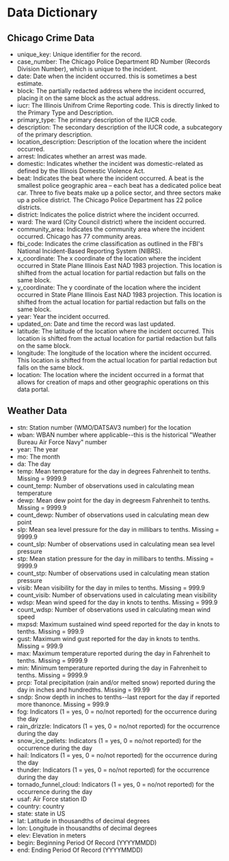 # Data Dictionary

## Chicago Crime Data

- unique_key: Unique identifier for the record.
- case_number: The Chicago Police Department RD Number (Records Division Number), which is unique to the incident.
- date: Date when the incident occurred. this is sometimes a best estimate.
- block: The partially redacted address where the incident occurred, placing it on the same block as the actual address.
- iucr: The Illinois Unifrom Crime Reporting code. This is directly linked to the Primary Type and Description.
- primary_type: The primary description of the IUCR code.
- description: The secondary description of the IUCR code, a subcategory of the primary description.
- location_description: Description of the location where the incident occurred.
- arrest: Indicates whether an arrest was made.
- domestic: Indicates whether the incident was domestic-related as defined by the Illinois Domestic Violence Act.
- beat: Indicates the beat where the incident occurred. A beat is the smallest police geographic area – each beat has a dedicated police beat car. Three to five beats make up a police sector, and three sectors make up a police district. The Chicago Police Department has 22 police districts.
- district: Indicates the police district where the incident occurred.
- ward: The ward (City Council district) where the incident occurred.
- community_area: Indicates the community area where the incident occurred. Chicago has 77 community areas.
- fbi_code: Indicates the crime classification as outlined in the FBI's National Incident-Based Reporting System (NIBRS).
- x_coordinate: The x coordinate of the location where the incident occurred in State Plane Illinois East NAD 1983 projection. This location is shifted from the actual location for partial redaction but falls on the same block.
- y_coordinate: The y coordinate of the location where the incident occurred in State Plane Illinois East NAD 1983 projection. This location is shifted from the actual location for partial redaction but falls on the same block.
- year: Year the incident occurred.
- updated_on: Date and time the record was last updated.
- latitude: The latitude of the location where the incident occurred. This location is shifted from the actual location for partial redaction but falls on the same block.
- longitude: The longitude of the location where the incident occurred. This location is shifted from the actual location for partial redaction but falls on the same block.
- location: The location where the incident occurred in a format that allows for creation of maps and other geographic operations on this data portal.

## Weather Data

- stn: Station number (WMO/DATSAV3 number) for the location
- wban: WBAN number where applicable--this is the historical "Weather Bureau Air Force Navy" number
- year: The year
- mo: The month
- da: The day
- temp: Mean temperature for the day in degrees Fahrenheit to tenths. Missing = 9999.9
- count_temp: Number of observations used in calculating mean temperature
- dewp: Mean dew point for the day in degreesm Fahrenheit to tenths.  Missing = 9999.9
- count_dewp: Number of observations used in calculating mean dew point
- slp: Mean sea level pressure for the day in millibars to tenths. Missing = 9999.9
- count_slp: Number of observations used in calculating mean sea level pressure
- stp: Mean station pressure for the day in millibars to tenths. Missing = 9999.9
- count_stp: Number of observations used in calculating mean station pressure
- visib: Mean visibility for the day in miles to tenths.  Missing = 999.9
- count_visib: Number of observations used in calculating mean visibility
- wdsp: Mean wind speed for the day in knots to tenths. Missing = 999.9
- count_wdsp: Number of observations used in calculating mean wind speed
- mxpsd: Maximum sustained wind speed reported for the day in knots to tenths. Missing = 999.9
- gust: Maximum wind gust reported for the day in knots to tenths. Missing = 999.9
- max: Maximum temperature reported during the day in Fahrenheit to tenths. Missing = 9999.9
- min: Minimum temperature reported during the day in Fahrenheit to tenths. Missing = 9999.9
- prcp: Total precipitation (rain and/or melted snow) reported during the day in inches and hundredths. Missing = 99.99
- sndp: Snow depth in inches to tenths--last report for the day if reported more thanonce. Missing = 999.9
- fog: Indicators (1 = yes, 0 = no/not reported) for the occurrence during the day
- rain_drizzle: Indicators (1 = yes, 0 = no/not reported) for the occurrence during the day
- snow_ice_pellets: Indicators (1 = yes, 0 = no/not reported) for the occurrence during the day
- hail: Indicators (1 = yes, 0 = no/not reported) for the occurrence during the day
- thunder: Indicators (1 = yes, 0 = no/not reported) for the occurrence during the day
- tornado_funnel_cloud: Indicators (1 = yes, 0 = no/not reported) for the occurrence during the day
- usaf: Air Force station ID
- country: country
- state: state in US
- lat: Latitude in thousandths of decimal degrees
- lon: Longitude in thousandths of decimal degrees
- elev: Elevation in meters
- begin: Beginning Period Of Record (YYYYMMDD)
- end: Ending Period Of Record (YYYYMMDD)
